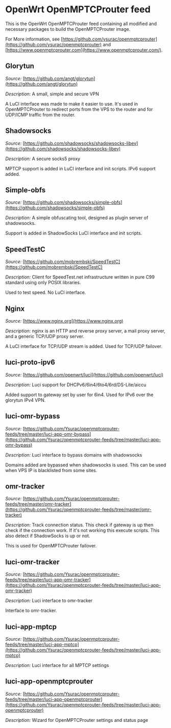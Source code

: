 # OpenWrt OpenMPTCProuter feed

This is the OpenWrt OpenMPTCProuter feed containing all modified and necessary packages to build the OpenMPTCProuter image.

For More information, see [https://github.com/ysurac/openmptcprouter](https://github.com/ysurac/openmptcprouter) and [https://www.openmptcprouter.com](https://www.openmptcprouter.com/).


## Glorytun
*Source:* [https://github.com/angt/glorytun](https://github.com/angt/glorytun)

*Description:* A small, simple and secure VPN


A LuCI interface was made to make it easier to use. It's used in OpenMPTCProuter to redirect ports from the VPS to the router and for UDP/ICMP traffic from the router.


## Shadowsocks
*Source:* [https://github.com/shadowsocks/shadowsocks-libev](https://github.com/shadowsocks/shadowsocks-libev)

*Description:* A secure socks5 proxy


MPTCP support is added in LuCI interface and init scripts. IPv6 support added.


## Simple-obfs
*Source:* [https://github.com/shadowsocks/simple-obfs](https://github.com/shadowsocks/simple-obfs)

*Description:* A simple obfuscating tool, designed as plugin server of shadowsocks.


Support is added in ShadowSocks LuCI interface and init scripts.


## SpeedTestC
*Source:* [https://github.com/mobrembski/SpeedTestC](https://github.com/mobrembski/SpeedTestC)

*Description:* Client for SpeedTest.net infrastructure written in pure C99 standard using only POSIX libraries.

Used to test speed. No LuCI interface.


## Nginx
*Source:* [https://www.nginx.org](https://www.nginx.org)

*Description:* nginx is an HTTP and reverse proxy server, a mail proxy server, and a generic TCP/UDP proxy server. 


A LuCI interface for TCP/UDP stream is added. Used for TCP/UDP failover.


## luci-proto-ipv6
*Source:* [https://github.com/openwrt/luci](https://github.com/openwrt/luci)

*Description:* Luci support for DHCPv6/6in4/6to4/6rd/DS-Lite/aiccu

Added support to gateway set by user for 6in4. Used for IPv6 over the glorytun IPv4 VPN.


## luci-omr-bypass
*Source:* [https://github.com/Ysurac/openmptcprouter-feeds/tree/master/luci-app-omr-bypass](https://github.com/Ysurac/openmptcprouter-feeds/tree/master/luci-app-omr-bypass)

*Description:* Luci interface to bypass domains with shadowsocks

Domains added are bypassed when shadowsocks is used. This can be used when VPS IP is blacklisted from some sites.


## omr-tracker
*Source:* [https://github.com/Ysurac/openmptcprouter-feeds/tree/master/omr-tracker](https://github.com/Ysurac/openmptcprouter-feeds/tree/master/omr-tracker)

*Description:* Track connection status. This check if gateway is up then check if the connection work. If it's not working this execute scripts. This also detect if ShadowSocks is up or not.

This is used for OpenMPTCProuter failover.


## luci-omr-tracker
*Source:* [https://github.com/Ysurac/openmptcprouter-feeds/tree/master/luci-app-omr-tracker](https://github.com/Ysurac/openmptcprouter-feeds/tree/master/luci-app-omr-tracker)

*Description:* Luci interface to omr-tracker

Interface to omr-tracker.


## luci-app-mptcp
*Source:* [https://github.com/Ysurac/openmptcprouter-feeds/tree/master/luci-app-mptcp](https://github.com/Ysurac/openmptcprouter-feeds/tree/master/luci-app-mptcp)

*Description:* Luci interface for all MPTCP settings


## luci-app-openmptcprouter
*Source:* [https://github.com/Ysurac/openmptcprouter-feeds/tree/master/luci-app-openmptcprouter](https://github.com/Ysurac/openmptcprouter-feeds/tree/master/luci-app-openmptcprouter)

*Description:* Wizard for OpenMPTCProuter settings and status page
